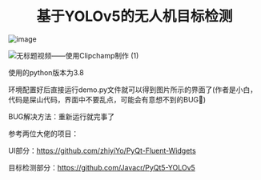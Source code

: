 <h1 align="center">基于YOLOv5的无人机目标检测</h1>

![image](https://github.com/user-attachments/assets/7af36a92-5d6a-4317-8d4f-6cf605145d29)

![无标题视频——使用Clipchamp制作 (1)](https://github.com/user-attachments/assets/8146a925-896f-4d16-9a8e-c8fb16119b84)


使用的python版本为3.8

环境配置好后直接运行demo.py文件就可以得到图片所示的界面了(作者是小白，代码是屎山代码，界面中不要乱点，可能会有意想不到的BUG🤒)

BUG解决方法：重新运行就完事了

参考两位大佬的项目：

UI部分：https://github.com/zhiyiYo/PyQt-Fluent-Widgets

目标检测部分：https://github.com/Javacr/PyQt5-YOLOv5
